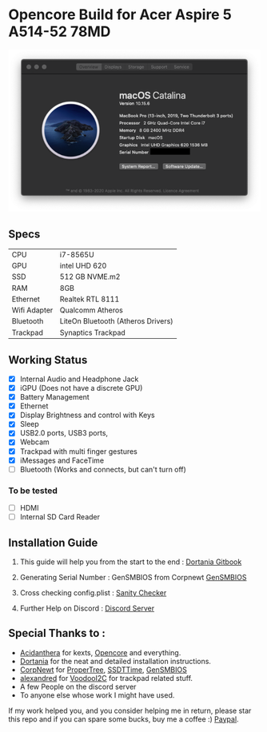 # Opencore Build for Acer Aspire 5 A514-52 78MD

<p align="center">
  <img src="./Resources/AboutThisMac.png" alt="Specs">
</p>

## Specs

|   |   |
|---|---|
|CPU|i7-8565U|
|GPU|intel UHD 620|
|SSD|512 GB NVME.m2|
|RAM|8GB|
|Ethernet|Realtek RTL 8111|
|Wifi Adapter|Qualcomm Atheros|
|Bluetooth|LiteOn Bluetooth (Atheros Drivers)|
|Trackpad|Synaptics Trackpad|

## Working Status

- [x] Internal Audio and Headphone Jack
- [x] iGPU (Does not have a discrete GPU)
- [x] Battery Management
- [x] Ethernet
- [x] Display Brightness and control with Keys
- [x] Sleep
- [x] USB2.0 ports, USB3 ports,
- [x] Webcam
- [x] Trackpad with multi finger gestures 
- [x] iMessages and FaceTime
- [ ] Bluetooth (Works and connects, but can't turn off)
### To be tested
- [ ] HDMI
- [ ] Internal SD Card Reader    

## Installation Guide
1. This guide will help you from the start to the end : [Dortania Gitbook](https://dortania.github.io/OpenCore-Install-Guide/)

1. Generating Serial Number : 
GenSMBIOS from Corpnewt [GenSMBIOS](https://github.com/corpnewt/GenSMBIOS)
1. Cross checking config.plist :  [Sanity Checker](https://opencore.slowgeek.com/)
1. Further Help on Discord : [Discord Server](https://discord.com/channels/186648463541272576/251043252046659586)


## Special Thanks to :

* [Acidanthera](https://github.com/acidanthera) for kexts, [Opencore](https://github.com/acidanthera/OpenCorePkg) and everything.
* [Dortania](https://github.com/dortania/Opencore-Install-Guide) for the neat and detailed installation instructions.
* [CorpNewt](https://github.com/corpnewt) for [ProperTree](https://github.com/corpnewt/ProperTree), [SSDTTime](https://github.com/corpnewt/SSDTTime), [GenSMBIOS](https://github.com/corpnewt/GenSMBIOS)
* [alexandred](https://github.com/alexandred/) for [VoodooI2C](https://github.com/alexandred/VoodooI2C) for trackpad related stuff.
* A few People on the discord server
* To anyone else whose work I might have used.

If my work helped you, and you consider helping me in return, please star this repo and if you can spare some bucks, buy me a coffee :) [Paypal](https://paypal.me/Datta0).